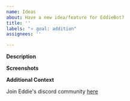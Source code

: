 ```yaml
---
name: Ideas
about: Have a new idea/feature for EddieBot?
title: ''
labels: "⭐ goal: addition"
assignees: ''

---
```


**Description**

<!-- A brief description of the question or issue, also include what you tried and what didn't work: -->

**Screenshots**

<!-- Please add a screenshot if applicable -->

**Additional Context**  <!-- Optional -->  

<!-- Add any other context about the problem here. -->

Join Eddie's discord community [here](https://discord.eddiehub.org)
